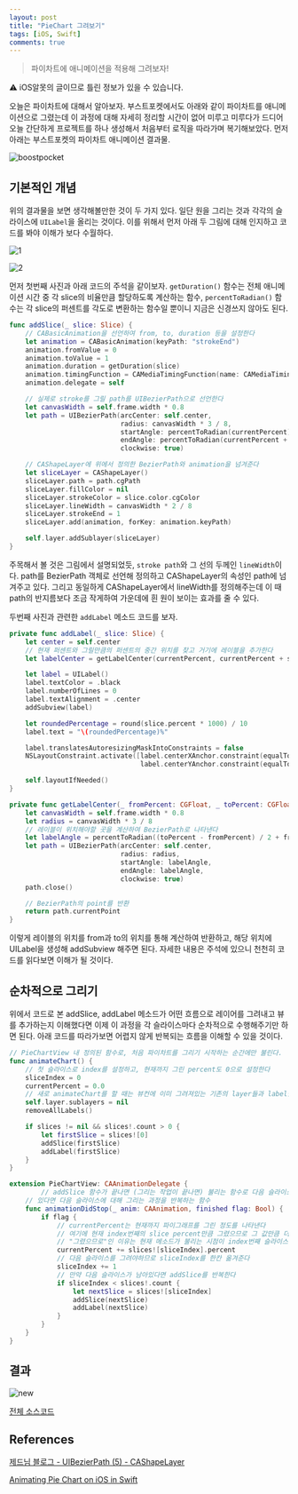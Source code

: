 ```yaml
---
layout: post
title: "PieChart 그려보기"
tags: [iOS, Swift]
comments: true
---
```


> 파이차트에 애니메이션을 적용해 그려보자!  

⚠ iOS알못의 글이므로 틀린 정보가 있을 수 있습니다.  

오늘은 파이차트에 대해서 알아보자. 부스트포켓에서도 아래와 같이 파이차트를 애니메이션으로 그렸는데 이 과정에 대해 자세히 정리할 시간이 없어 미루고 미루다가 드디어 오늘 간단하게 프로젝트를 하나 생성해서 처음부터 로직을 따라가며 복기해보았다. 먼저 아래는 부스트포켓의 파이차트 애니메이션 결과물.

![boostpocket](https://user-images.githubusercontent.com/35067611/105623092-58834e80-5e5a-11eb-945a-cb55967c2fd8.gif)

## 기본적인 개념

위의 결과물을 보면 생각해볼만한 것이 두 가지 있다. 일단 원을 그리는 것과 각각의 슬라이스에 `UILabel`을 올리는 것이다. 이를 위해서 먼저 아래 두 그림에 대해 인지하고 코드를 봐야 이해가 보다 수월하다.

![1](https://user-images.githubusercontent.com/35067611/105623093-5ae5a880-5e5a-11eb-8c5c-04cf6c7d0114.png)

![2](https://user-images.githubusercontent.com/35067611/105623094-5b7e3f00-5e5a-11eb-9131-3ff814e1f4bd.png)

먼저 첫번째 사진과 아래 코드의 주석을 같이보자. `getDuration()` 함수는 전체 애니메이션 시간 중 각 slice의 비율만큼 할당하도록 계산하는 함수, `percentToRadian()` 함수는 각 slice의 퍼센트를 각도로 변환하는 함수일 뿐이니 지금은 신경쓰지 않아도 된다.

```swift
func addSlice(_ slice: Slice) {
    // CABasicAnimation을 선언하여 from, to, duration 등을 설정한다
    let animation = CABasicAnimation(keyPath: "strokeEnd")
    animation.fromValue = 0
    animation.toValue = 1
    animation.duration = getDuration(slice)
    animation.timingFunction = CAMediaTimingFunction(name: CAMediaTimingFunctionName.linear)
    animation.delegate = self

    // 실제로 stroke를 그릴 path를 UIBezierPath으로 선언한다
    let canvasWidth = self.frame.width * 0.8
    let path = UIBezierPath(arcCenter: self.center,
                            radius: canvasWidth * 3 / 8,
                            startAngle: percentToRadian(currentPercent),
                            endAngle: percentToRadian(currentPercent + slice.percent),
                            clockwise: true)

    // CAShapeLayer에 위에서 정의한 BezierPath와 animation을 넘겨준다
    let sliceLayer = CAShapeLayer()
    sliceLayer.path = path.cgPath
    sliceLayer.fillColor = nil
    sliceLayer.strokeColor = slice.color.cgColor
    sliceLayer.lineWidth = canvasWidth * 2 / 8
    sliceLayer.strokeEnd = 1
    sliceLayer.add(animation, forKey: animation.keyPath)

    self.layer.addSublayer(sliceLayer)
}
```

주목해서 볼 것은 그림에서 설명되었듯, `stroke path`와 그 선의 두께인 `lineWidth`이다. path를 BezierPath 객체로 선언해 정의하고 CAShapeLayer의 속성인 path에 넘겨주고 있다. 그리고 동일하게 CAShapeLayer에서 lineWidth를 정의해주는데 이 때 path의 반지름보다 조금 작게하여 가운데에 흰 원이 보이는 효과를 줄 수 있다.

두번째 사진과 관련한 `addLabel` 메소드 코드를 보자.

```swift
private func addLabel(_ slice: Slice) {
    let center = self.center
    // 현재 퍼센트와 그릴만큼의 퍼센트의 중간 위치를 찾고 거기에 레이블을 추가한다
    let labelCenter = getLabelCenter(currentPercent, currentPercent + slice.percent)

    let label = UILabel()
    label.textColor = .black
    label.numberOfLines = 0
    label.textAlignment = .center
    addSubview(label)

    let roundedPercentage = round(slice.percent * 1000) / 10
    label.text = "\(roundedPercentage)%"

    label.translatesAutoresizingMaskIntoConstraints = false
    NSLayoutConstraint.activate([label.centerXAnchor.constraint(equalTo: self.centerXAnchor, constant: labelCenter.x - center.x),
                                 label.centerYAnchor.constraint(equalTo: self.centerYAnchor, constant: labelCenter.y - center.y)])

    self.layoutIfNeeded()
}

private func getLabelCenter(_ fromPercent: CGFloat, _ toPercent: CGFloat) -> CGPoint {
    let canvasWidth = self.frame.width * 0.8
    let radius = canvasWidth * 3 / 8
    // 레이블이 위치해야할 곳을 계산하여 BezierPath로 나타낸다
    let labelAngle = percentToRadian((toPercent - fromPercent) / 2 + fromPercent)
    let path = UIBezierPath(arcCenter: self.center,
                            radius: radius,
                            startAngle: labelAngle,
                            endAngle: labelAngle,
                            clockwise: true)
    path.close()

    // BezierPath의 point를 반환
    return path.currentPoint
}
```

이렇게 레이블의 위치를 from과 to의 위치를 통해 계산하여 반환하고, 해당 위치에 UILabel을 생성해 addSubview 해주면 된다. 자세한 내용은 주석에 있으니 천천히 코드를 읽다보면 이해가 될 것이다.

## 순차적으로 그리기

위에서 코드로 본 addSlice, addLabel 메소드가 어떤 흐름으로 레이어를 그려내고 뷰를 추가하는지 이해했다면 이제 이 과정을 각 슬라이스마다 순차적으로 수행해주기만 하면 된다. 아래 코드를 따라가보면 어렵지 않게 반복되는 흐름을 이해할 수 있을 것이다.

```swift
// PieChartView 내 정의된 함수로, 처음 파이차트를 그리기 시작하는 순간에만 불린다.
func animateChart() {
    // 첫 슬라이스로 index를 설정하고, 현재까지 그린 percent도 0으로 설정한다
    sliceIndex = 0
    currentPercent = 0.0
    // 새로 animateChart를 할 때는 뷰컨에 이미 그려져있는 기존의 layer들과 label들을 모두 지워야한다
    self.layer.sublayers = nil
    removeAllLabels()

    if slices != nil && slices!.count > 0 {
        let firstSlice = slices![0]
        addSlice(firstSlice)
        addLabel(firstSlice)
    }
}

extension PieChartView: CAAnimationDelegate {
		// addSlice 함수가 끝나면 (그리는 작업이 끝나면) 불리는 함수로 다음 슬라이스가 있는지 확인한다
    // 있다면 다음 슬라이스에 대해 그리는 과정을 반복하는 함수
    func animationDidStop(_ anim: CAAnimation, finished flag: Bool) {
        if flag {
            // currentPercent는 현재까지 파이그래프를 그린 정도를 나타낸다
            // 여기에 현재 index번째의 slice percent만큼 그렸으므로 그 값만큼 더한다
            // "그렸으므로"인 이유는 현재 메소드가 불리는 시점이 index번째 슬라이스를 그리는 애니메이션이 didStop 된 이후이기 때문이다
            currentPercent += slices![sliceIndex].percent
            // 다음 슬라이스를 그려야하므로 sliceIndex를 한칸 옮겨준다
            sliceIndex += 1
            // 만약 다음 슬라이스가 남아있다면 addSlice를 반복한다
            if sliceIndex < slices!.count {
                let nextSlice = slices![sliceIndex]
                addSlice(nextSlice)
                addLabel(nextSlice)
            }
        }
    }
}
```

## 결과

![new](https://user-images.githubusercontent.com/35067611/105623090-55885e00-5e5a-11eb-912d-78d535c96a65.gif)

[전체 소스코드](https://gist.github.com/sihyungyou/9950aae64ff943cfaef7c00aa3c43ecf)

## References

[제드님 블로그 - UIBezierPath (5) - CAShapeLayer](https://zeddios.tistory.com/824)

[Animating Pie Chart on iOS in Swift](https://www.tnoda.com/blog/2019-06-18/)
